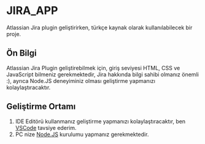 # JIRA_APP
Atlassian Jira plugin geliştirirken, türkçe kaynak olarak kullanılabilecek bir proje.

## Ön Bilgi
Atlassian Jira Plugin geliştirebilmek için, giriş seviyesi HTML, CSS ve JavaScript bilmeniz gerekmektedir, Jira hakkında bilgi sahibi olmanız önemli :), ayrıca Node.JS deneyiminiz olması geliştirme yapmanızı kolaylaştıracaktır.

## Geliştirme Ortamı
1. IDE Editörü kullanmanız geliştirme yapmanızı kolaylaştıracaktır, ben [VSCode](https://code.visualstudio.com/download) tavsiye ederim.
2. PC nize [Node.JS](https://nodejs.org/) kurulumu yapmanız gerekmektedir.
